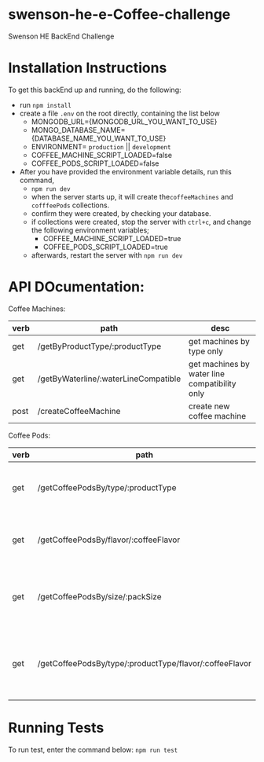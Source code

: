 # swenson-he-e-Coffee-challenge

Swenson HE BackEnd Challenge

# Installation Instructions

To get this backEnd up and running, do the following:

- run `npm install`
- create a file `.env` on the root directly, containing the list below
  - MONGODB_URL={MONGODB_URL_YOU_WANT_TO_USE}
  - MONGO_DATABASE_NAME={DATABASE_NAME_YOU_WANT_TO_USE}
  - ENVIRONMENT= `production` || `development`
  - COFFEE_MACHINE_SCRIPT_LOADED=false
  - COFFEE_PODS_SCRIPT_LOADED=false
- After you have provided the environment variable details, run this command,
  - `npm run dev`
  - when the server starts up, it will create the`coffeeMachines` and `cofffeePods` collections.
  - confirm they were created, by checking your database.
  - if collections were created, stop the server with `ctrl+c`, and change the following environment variables;
    - COFFEE_MACHINE_SCRIPT_LOADED=true
    - COFFEE_PODS_SCRIPT_LOADED=true
  - afterwards, restart the server with `npm run dev`

# API DOcumentation:

Coffee Machines:

| verb          | path                                 | desc                                          | 
| ------------- | -------------                        |-------------                                  | 
| get           | /getByProductType/:productType       | get machines by type only                     |
| get           | /getByWaterline/:waterLineCompatible | get machines by water line compatibility only |
| post          | /createCoffeeMachine                 | create new coffee machine                     |


Coffee Pods:

| verb | path | desc |
| ------------- | ------------- |------------- |
| get | /getCoffeePodsBy/type/:productType | get Pod by type only |
| get | /getCoffeePodsBy/flavor/:coffeeFlavor | get Pod by flavor only |
| get | /getCoffeePodsBy/size/:packSize | get Pod by pack size only |
| get | /getCoffeePodsBy/type/:productType/flavor/:coffeeFlavor | get Pod by type and flavor only |

# Running Tests

To run test, enter the command below:
`npm run test`
